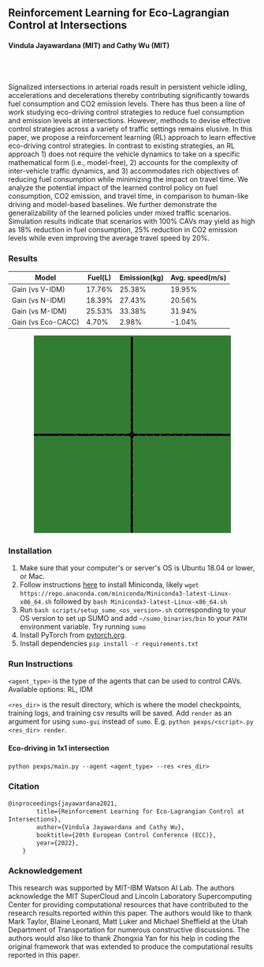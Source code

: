 ## Reinforcement Learning for Eco-Lagrangian Control at Intersections
#### Vindula Jayawardana (MIT) and Cathy Wu (MIT)
<br><br>

Signalized intersections in arterial roads result in persistent vehicle idling, accelerations and decelerations thereby contributing significantly towards fuel consumption and CO2 emission levels. There has thus been a line of work studying eco-driving control strategies to reduce fuel consumption and emission levels at intersections. However, methods to devise effective control strategies across a variety of traffic settings remains elusive. In this paper, we propose a reinforcement learning (RL) approach to learn effective eco-driving control strategies. In contrast to existing strategies, an RL approach 1) does not require the vehicle dynamics to take on a specific mathematical form (i.e., model-free), 2) accounts for the complexity of inter-vehicle traffic dynamics, and 3) accommodates rich objectives of reducing fuel consumption while minimizing the impact on travel time. We analyze the potential impact of the learned control policy on fuel consumption, CO2 emission, and travel time, in comparison to human-like driving and model-based baselines. We further demonstrate the generalizability of the learned policies under mixed traffic scenarios. Simulation results indicate that scenarios with 100% CAVs may yield as high as 18% reduction in fuel consumption, 25% reduction in CO2 emission levels while even improving the average travel speed by 20%.

### Results

    
|        Model                 |    Fuel(L)   | Emission(kg)  | Avg. speed(m/s)  |   
|------------|----------------|----------------|--------------------| 
| Gain (vs V-IDM)              | 17.76%       | 25.38% | 19.95% |   
| Gain (vs N-IDM)              | 18.39%        | 27.43% | 20.56% |   
| Gain (vs M-IDM)              | 25.53%         | 33.38% | 31.94% |   
| Gain (vs Eco-CACC)           | 4.70%         | 2.98%  | -1.04% |   


<p align="center">
    <img src="images/simulation.gif" alt="Image" width="400" height="400" />
</p>

### Installation
1. Make sure that your computer's or server's OS is Ubuntu 18.04 or lower, or Mac.
2. Follow instructions [here](https://docs.conda.io/projects/conda/en/latest/user-guide/install/) to install Miniconda, likely `wget https://repo.anaconda.com/miniconda/Miniconda3-latest-Linux-x86_64.sh` followed by `bash Miniconda3-latest-Linux-x86_64.sh`
3. Run `bash scripts/setup_sumo_<os_version>.sh` corresponding to your OS version to set up SUMO and add `~/sumo_binaries/bin` to your `PATH` environment variable. Try running `sumo`
4. Install PyTorch from [pytorch.org](pytorch.org).
5. Install dependencies `pip install -r requirements.txt`

### Run Instructions
`<agent_type>` is the type of the agents that can be used to control CAVs. Available options: RL, IDM

`<res_dir>` is the result directory, which is where the model checkpoints, training logs, and training csv results will be saved. Add `render` as an argument for using `sumo-gui` instead of `sumo`. E.g. `python pexps/<script>.py <res_dir> render`.

#### Eco-driving in 1x1 intersection
`python pexps/main.py --agent <agent_type> --res <res_dir>`


### Citation

```
@inproceedings{jayawardana2021,
        title={Reinforcement Learning for Eco-Lagrangian Control at Intersections},
        author={Vindula Jayawardana and Cathy Wu},
        booktitle={20th European Control Conference (ECC)},
        year={2022},
    }
```
### Acknowledgement

This research was supported by MIT-IBM Watson AI Lab. The authors acknowledge the MIT SuperCloud and Lincoln Laboratory Supercomputing Center for providing computational resources that have contributed to the research results reported within this paper. The authors would like to thank Mark Taylor, Blaine Leonard, Matt Luker and Michael Sheffield at the Utah Department of Transportation for numerous constructive discussions. The authors would also like to thank Zhongxia Yan for his help in coding the original framework that was extended to produce the computational results reported in this paper.
